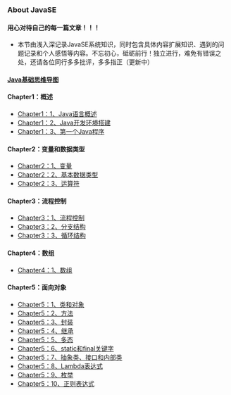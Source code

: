 ### About    JavaSE

#### 用心对待自己的每一篇文章！！！

- 本节由浅入深记录JavaSE系统知识，同时包含具体内容扩展知识、遇到的问题记录和个人感悟等内容。不忘初心，砥砺前行！独立进行，难免有错误之处，还请各位同行多多批评，多多指正（更新中）

#### [Java基础思维导图](MindManager)

#### Chapter1：概述

- [Chapter1：1、Java语言概述](https://github.com/wmhou/java_blog/blob/master/JavaSE/Chapter1%20%E6%A6%82%E8%BF%B0/1%E3%80%81Java%E8%AF%AD%E8%A8%80%E6%A6%82%E8%BF%B0.md)
- [Chapter1：2、Java开发环境搭建](https://github.com/wmhou/java_blog/blob/master/JavaSE/Chapter1%20%E6%A6%82%E8%BF%B0/2%E3%80%81Java%E5%BC%80%E5%8F%91%E7%8E%AF%E5%A2%83%E6%90%AD%E5%BB%BA.md)
- [Chapter1：3、第一个Java程序](https://github.com/wmhou/java_blog/blob/master/JavaSE/Chapter1%20%E6%A6%82%E8%BF%B0/3%E3%80%81%E7%AC%AC%E4%B8%80%E4%B8%AAJava%E7%A8%8B%E5%BA%8F.md)

#### Chapter2：变量和数据类型

- [Chapter2：1、变量](https://github.com/wmhou/java_blog/blob/master/JavaSE/Chapter2%20%E5%8F%98%E9%87%8F%E5%92%8C%E6%95%B0%E6%8D%AE%E7%B1%BB%E5%9E%8B/1%E3%80%81%E5%8F%98%E9%87%8F.md)
- [Chapter2：2、基本数据类型](https://github.com/wmhou/java_blog/blob/master/JavaSE/Chapter2%20%E5%8F%98%E9%87%8F%E5%92%8C%E6%95%B0%E6%8D%AE%E7%B1%BB%E5%9E%8B/2%E3%80%81%E5%9F%BA%E6%9C%AC%E6%95%B0%E6%8D%AE%E7%B1%BB%E5%9E%8B.md)
- [Chapter2：3、运算符](https://github.com/wmhou/java_blog/blob/master/JavaSE/Chapter2%20%E5%8F%98%E9%87%8F%E5%92%8C%E6%95%B0%E6%8D%AE%E7%B1%BB%E5%9E%8B/3%E3%80%81%E8%BF%90%E7%AE%97%E7%AC%A6.md)

#### Chapter3：流程控制

- [Chapter3：1、流程控制](https://github.com/wmhou/java_blog/blob/master/JavaSE/Chapter3%20%E6%B5%81%E7%A8%8B%E6%8E%A7%E5%88%B6/1%E3%80%81%E6%B5%81%E7%A8%8B%E6%8E%A7%E5%88%B6%E4%B8%8E%E9%A1%BA%E5%BA%8F%E7%BB%93%E6%9E%84.md)
- [Chapter3：2、分支结构](https://github.com/wmhou/java_blog/blob/master/JavaSE/Chapter3%20%E6%B5%81%E7%A8%8B%E6%8E%A7%E5%88%B6/2%E3%80%81%E5%88%86%E6%94%AF%E7%BB%93%E6%9E%84.md)
- [Chapter3：3、循环结构](https://github.com/wmhou/java_blog/blob/master/JavaSE/Chapter3%20%E6%B5%81%E7%A8%8B%E6%8E%A7%E5%88%B6/3%E3%80%81%E5%BE%AA%E7%8E%AF%E7%BB%93%E6%9E%84.md)


#### Chapter4：数组

- [Chapter4：1、数组](https://github.com/wmhou/java_blog/blob/master/JavaSE/Chapter4%20%E6%95%B0%E7%BB%84/1%E3%80%81%E6%95%B0%E7%BB%84.md)


#### Chapter5：面向对象

- [Chapter5：1、类和对象](https://github.com/wmhou/java_blog/blob/master/JavaSE/Chapter5%20面向对象/01、类和对象.md)
- [Chapter5：2、方法](https://github.com/wmhou/java_blog/blob/master/JavaSE/Chapter5%20%E9%9D%A2%E5%90%91%E5%AF%B9%E8%B1%A1/02%E3%80%81%E6%96%B9%E6%B3%95.md)
- [Chapter5：3、封装](https://github.com/wmhou/java_blog/blob/master/JavaSE/Chapter5%20%E9%9D%A2%E5%90%91%E5%AF%B9%E8%B1%A1/03%E3%80%81%E5%B0%81%E8%A3%85.md)
- [Chapter5：4、继承](https://github.com/wmhou/java_blog/blob/master/JavaSE/Chapter5%20%E9%9D%A2%E5%90%91%E5%AF%B9%E8%B1%A1/04%E3%80%81%E7%BB%A7%E6%89%BF.md)
- [Chapter5：5、多态](https://github.com/wmhou/java_blog/blob/master/JavaSE/Chapter5%20%E9%9D%A2%E5%90%91%E5%AF%B9%E8%B1%A1/05%E3%80%81%E5%A4%9A%E6%80%81.md)
- [Chapter5：6、static和final关键字](https://github.com/wmhou/java_blog/blob/master/JavaSE/Chapter5%20%E9%9D%A2%E5%90%91%E5%AF%B9%E8%B1%A1/06%E3%80%81static%E5%92%8Cfinal%E5%85%B3%E9%94%AE%E5%AD%97.md)
- [Chapter5：7、抽象类、接口和内部类](https://github.com/wmhou/java_blog/blob/master/JavaSE/Chapter5%20%E9%9D%A2%E5%90%91%E5%AF%B9%E8%B1%A1/07%E3%80%81%E6%8A%BD%E8%B1%A1%E7%B1%BB%E3%80%81%E6%8E%A5%E5%8F%A3%E5%92%8C%E5%86%85%E9%83%A8%E7%B1%BB.md)
- [Chapter5：8、Lambda表达式](https://github.com/wmhou/java_blog/blob/master/JavaSE/Chapter5%20%E9%9D%A2%E5%90%91%E5%AF%B9%E8%B1%A1/08%E3%80%81Lambda%E8%A1%A8%E8%BE%BE%E5%BC%8F.md)
- [Chapter5：9、枚举](https://github.com/wmhou/java_blog/blob/master/JavaSE/Chapter5%20%E9%9D%A2%E5%90%91%E5%AF%B9%E8%B1%A1/09%E3%80%81%E6%9E%9A%E4%B8%BE.md)
- [Chapter5：10、正则表达式]()





